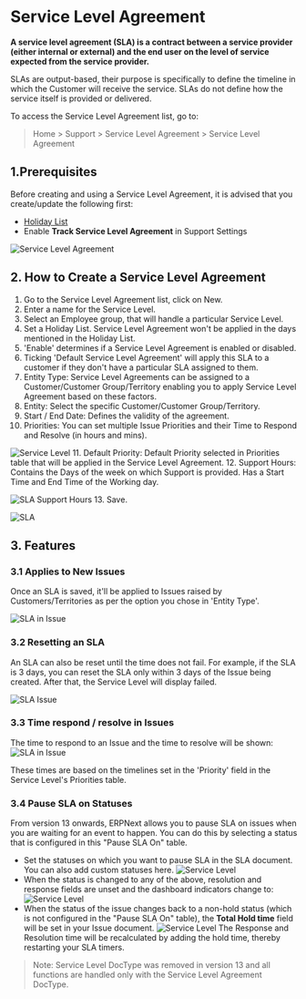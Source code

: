 
# Service Level Agreement



**A service level agreement (SLA) is a contract between a service provider (either internal or external) and the end user on the level of service expected from the service provider.**


SLAs are output-based, their purpose is specifically to define the timeline in which the Customer will receive the service. SLAs do not define how the service itself is provided or delivered.


To access the Service Level Agreement list, go to:
> Home > Support > Service Level Agreement > Service Level Agreement


## 1.Prerequisites


Before creating and using a Service Level Agreement, it is advised that you create/update the following first:


* [Holiday List](/docs/en/human-resources/holiday-list)
* Enable **Track Service Level Agreement** in Support Settings


![Service Level Agreement](/files/sla-setting.png)


## 2. How to Create a Service Level Agreement


1. Go to the Service Level Agreement list, click on New.
2. Enter a name for the Service Level.
3. Select an Employee group, that will handle a particular Service Level.
4. Set a Holiday List. Service Level Agreement won't be applied in the days mentioned in the Holiday List.
5. 'Enable' determines if a Service Level Agreement is enabled or disabled.
6. Ticking 'Default Service Level Agreement' will apply this SLA to a customer if they don't have a particular SLA assigned to them.
7. Entity Type: Service Level Agreements can be assigned to a Customer/Customer Group/Territory enabling you to apply Service Level Agreement based on these factors.
8. Entity: Select the specific Customer/Customer Group/Territory.
9. Start / End Date: Defines the validity of the agreement.
10. Priorities: You can set multiple Issue Priorities and their Time to Respond and Resolve (in hours and mins).


![Service Level](/files/priorities.png)
11. Default Priority: Default Priority selected in Priorities table that will be applied in the Service Level Agreement.
12. Support Hours: Contains the Days of the week on which Support is provided. Has a Start Time and End Time of the Working day.


![SLA Support Hours](/files/sla-support-hours.png)
13. Save.


![SLA](/files/sla.png)


## 3. Features


### 3.1 Applies to New Issues


Once an SLA is saved, it'll be applied to Issues raised by Customers/Territories as per the option you chose in 'Entity Type'.


![SLA in Issue](/files/sla-entity-type.png)


### 3.2 Resetting an SLA


An SLA can also be reset until the time does not fail. For example, if the SLA is 3 days, you can reset the SLA only within 3 days of the Issue being created. After that, the Service Level will display failed.


![SLA Issue](/files/reset-sla.gif)


### 3.3 Time respond / resolve in Issues


The time to respond to an Issue and the time to resolve will be shown:
 ![SLA in Issue](/files/sla-in-issue.png)


These times are based on the timelines set in the 'Priority' field in the Service Level's Priorities table.


### 3.4 Pause SLA on Statuses


From version 13 onwards, ERPNext allows you to pause SLA on issues when you are waiting for an event to happen. You can do this by selecting a status that is configured in this "Pause SLA On" table.


* Set the statuses on which you want to pause SLA in the SLA document. You can also add custom statuses here.
![Service Level](/files/pause-sla.png)
* When the status is changed to any of the above, resolution and response fields are unset and the dashboard indicators change to:
![Service Level](/files/hold-indicator.png)
* When the status of the issue changes back to a non-hold status (which is not configured in the "Pause SLA On" table), the **Total Hold time** field will be set in your Issue document.
![Service Level](/files/total-hold-time.png)
The Response and Resolution time will be recalculated by adding the hold time, thereby restarting your SLA timers.


> Note: Service Level DocType was removed in version 13 and all functions are handled only with the Service Level Agreement DocType.




